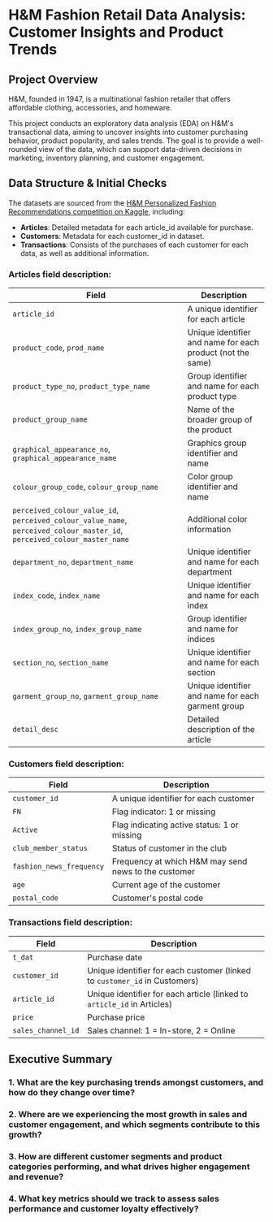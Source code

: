# H&M Fashion Retail Data Analysis: Customer Insights and Product Trends

## Project Overview
H&M, founded in 1947, is a multinational fashion retailer that offers affordable clothing, accessories, and homeware. 

This project conducts an exploratory data analysis (EDA) on H&M's transactional data, aiming to uncover insights into customer purchasing behavior, product popularity, and sales trends. The goal is to provide a well-rounded view of the data, which can support data-driven decisions in marketing, inventory planning, and customer engagement.

## Data Structure & Initial Checks
The datasets are sourced from the [H&M Personalized Fashion Recommendations competition on Kaggle](https://www.kaggle.com/competitions/h-and-m-personalized-fashion-recommendations/data), including:
- **Articles**: Detailed metadata for each article_id available for purchase.
- **Customers**: Metadata for each customer_id in dataset.
- **Transactions**: Consists of the purchases of each customer for each data, as well as additional information. 

### Articles field description:

| Field                       | Description                                                              |
|-----------------------------|--------------------------------------------------------------------------|
| `article_id`                | A unique identifier for each article                                    |
| `product_code`, `prod_name` | Unique identifier and name for each product (not the same)              |
| `product_type_no`, `product_type_name` | Group identifier and name for each product type               |
| `product_group_name` | Name of the broader group of the product|
| `graphical_appearance_no`, `graphical_appearance_name` | Graphics group identifier and name       |
| `colour_group_code`, `colour_group_name` | Color group identifier and name                           |
| `perceived_colour_value_id`, `perceived_colour_value_name`, `perceived_colour_master_id`, `perceived_colour_master_name` | Additional color information      |
| `department_no`, `department_name` | Unique identifier and name for each department                |
| `index_code`, `index_name`  | Unique identifier and name for each index                               |
| `index_group_no`, `index_group_name` | Group identifier and name for indices                       |
| `section_no`, `section_name` | Unique identifier and name for each section                            |
| `garment_group_no`, `garment_group_name` | Unique identifier and name for each garment group        |
| `detail_desc`               | Detailed description of the article                                     |


### Customers field description:

| Field                     | Description                                                              |
|---------------------------|--------------------------------------------------------------------------|
| `customer_id`             | A unique identifier for each customer                                   |
| `FN`                      | Flag indicator: 1 or missing                                            |
| `Active`                  | Flag indicating active status: 1 or missing                             |
| `club_member_status`      | Status of customer in the club                                          |
| `fashion_news_frequency`  | Frequency at which H&M may send news to the customer                    |
| `age`                     | Current age of the customer                                             |
| `postal_code`             | Customer's postal code                                                  |

### Transactions field description:

| Field                | Description                                                                 |
|----------------------|-----------------------------------------------------------------------------|
| `t_dat`              | Purchase date                                                              |
| `customer_id`        | Unique identifier for each customer (linked to `customer_id` in Customers) |
| `article_id`         | Unique identifier for each article (linked to `article_id` in Articles)    |
| `price`              | Purchase price                                                             |
| `sales_channel_id`   | Sales channel: 1 = In-store, 2 = Online                                    |

## Executive Summary
### 1. What are the key purchasing trends amongst customers, and how do they change over time?
### 2. Where are we experiencing the most growth in sales and customer engagement, and which segments contribute to this growth?
### 3. How are different customer segments and product categories performing, and what drives higher engagement and revenue?
### 4. What key metrics should we track to assess sales performance and customer loyalty effectively?
